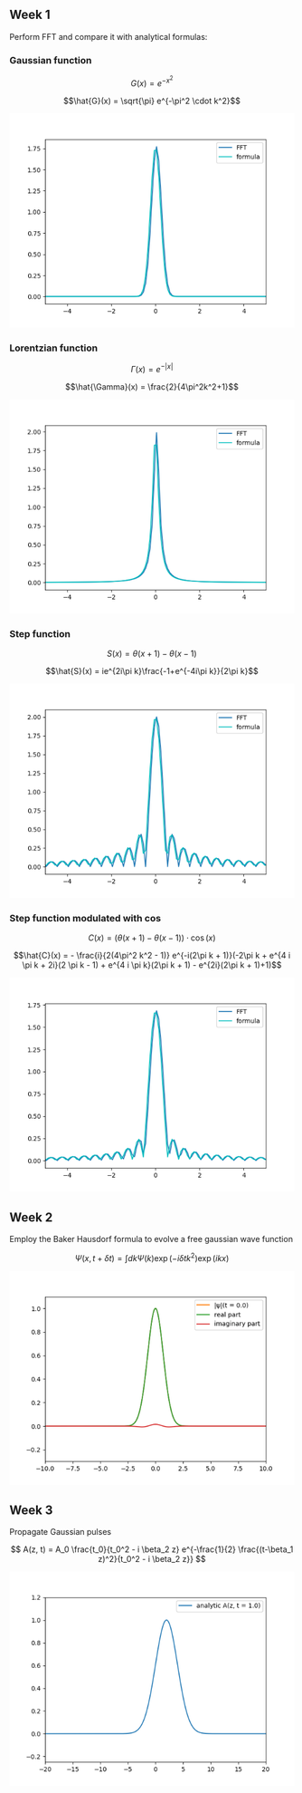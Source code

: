 ## Week 1

Perform FFT and compare it with analytical formulas:

### Gaussian function

$$G(x) = e^{-x^2}$$

$$\hat{G}(x) = \sqrt{\pi} e^{-\pi^2 \cdot k^2}$$

![](figures/gauss.png)

### Lorentzian function

$$ \Gamma(x) = e^{-|x|} $$

$$\hat{\Gamma}(x) = \frac{2}{4\pi^2k^2+1}$$

![](figures/lorentz.png)

### Step function

$$ S(x) = \theta(x+1) - \theta(x-1) $$

$$\hat{S}(x) = ie^{2i\pi k}\frac{-1+e^{-4i\pi k}}{2\pi k}$$

![](figures/step.png)

### Step function modulated with cos

$$ C(x) = (\theta(x+1) - \theta(x-1))\cdot \cos(x) $$

$$\hat{C}(x) = - \frac{i}{2(4\pi^2 k^2 - 1)} e^{-i(2\pi k + 1)}(-2\pi k + e^{4 i \pi k + 2i}(2 \pi k - 1) + e^{4 i \pi k}(2\pi k + 1) - e^{2i}(2\pi k + 1)+1)$$

![](figures/conv.png)

## Week 2

Employ the Baker Hausdorf formula to evolve a free gaussian wave function

$$ \Psi(x, t+\delta t) = \int dk \Psi(k) \exp(-i\delta t k^2) \exp(i k x) $$

![](figures/splitstep.gif)

## Week 3

Propagate Gaussian pulses

$$ A(z, t) = A_0 \frac{t_0}{t_0^2 - i \beta_2 z} e^{-\frac{1}{2} \frac{(t-\beta_1 z)^2}{t_0^2 - i \beta_2 z}} $$

![](figures/pulse-analytic.gif)
